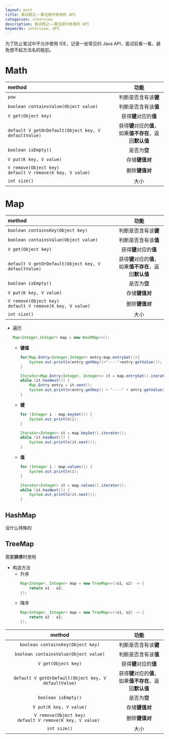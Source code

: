 ```yaml
---
layout: post
title: 面试题之——算法题中常用的 API
categories: interview
description: 面试题之——算法题中常用的 API
keywords: interview, API
---
```


为了防止笔试中不允许使用 IDE，记录一些常见的 Java API，面试前看一看，避免想不起方法名的尴尬。

# Math

| **method** | 功能 |
| :-- | :--: |
| `pow` | 判断是否含有该**键** |
| `boolean containsValue(Object value)` | 判断是否含有该**值** |
| `V get(Object key)` | 获得**键**对应的**值** |
| `default V getOrDefault(Object key, V defaultValue)` | 获得**键**对应的**值**，<br>如果**值不存在**，返回**默认值** |
| `boolean isEmpty()` | 是否为**空** |
| `V put(K key, V value)` | 存储**键值对** |
| `V remove(Object key)`<br>`default V remove(K key, V value) ` | 删除**键值对** |
| `int size()` | 大小 |

# Map

| **method** | 功能 |
| :-- | :--: |
| `boolean containsKey(Object key)` | 判断是否含有该**键** |
| `boolean containsValue(Object value)` | 判断是否含有该**值** |
| `V get(Object key)` | 获得**键**对应的**值** |
| `default V getOrDefault(Object key, V defaultValue)` | 获得**键**对应的**值**，<br>如果**值不存在**，返回**默认值** |
| `boolean isEmpty()` | 是否为**空** |
| `V put(K key, V value)` | 存储**键值对** |
| `V remove(Object key)`<br>`default V remove(K key, V value) ` | 删除**键值对** |
| `int size()` | 大小 |

- 遍历
	```java
	Map<Integer,Integer> map = new HashMap<>();
	```
	- **键值**
		```java
		for(Map.Entry<Integer,Integer> entry:map.entrySet()){
			System.out.println(entry.getKey()+"----"+entry.getValue());
		}
		```
		```java
		Iterator<Map.Entry<Integer, Integer>> it = map.entrySet().iterator();
		while (it.hasNext()) {
			Map.Entry entry = it.next();
			System.out.println(entry.getKey() + "----" + entry.getValue());
		}
		```
	- **键**
		```java
		for (Integer i : map.keySet()) {
			System.out.println(i);
		}
		```
		```java
		Iterator<Integer> it = map.keySet().iterator();
		while (it.hasNext()) {
			System.out.println(it.next());
		}
		```
	- **值**
		```java
		for (Integer i : map.values()) {
			System.out.println(i);
		}
		```
		```java
		Iterator<Integer> it = map.values().iterator();
		while (it.hasNext()) {
			System.out.println(it.next());
		}
		```

## HashMap
没什么特殊的

## TreeMap
需要**排序**时使用

- 构造方法
	- 升序
		```java
		Map<Integer, Integer> map = new TreeMap<>((o1, o2) -> {
			return o1 - o2;
		});
		```
	- 降序
		```java
		Map<Integer, Integer> map = new TreeMap<>((o1, o2) -> {
			return o2 - o1;
		});
		```

| **method** | 功能 |
| :--: | :--: |
| `boolean containsKey(Object key)` | 判断是否含有该**键** |
| `boolean containsValue(Object value)` | 判断是否含有该**值** |
| `V get(Object key)` | 获得**键**对应的**值** |
| `default V getOrDefault(Object key, V defaultValue)` | 获得**键**对应的**值**，<br>如果**值不存在**，返回**默认值** |
| `boolean isEmpty()` | 是否为**空** |
| `V put(K key, V value)` | 存储**键值对** |
| `V remove(Object key)`<br>`default V remove(K key, V value) ` | 删除**键值对** |
| `int size()` | 大小 |